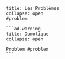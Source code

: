 
````ad-danger
title: Les Problèmes
collapse: open
#problem

```ad-warning
title: Domotique
collapse: open

Problem #problem 
```

````
